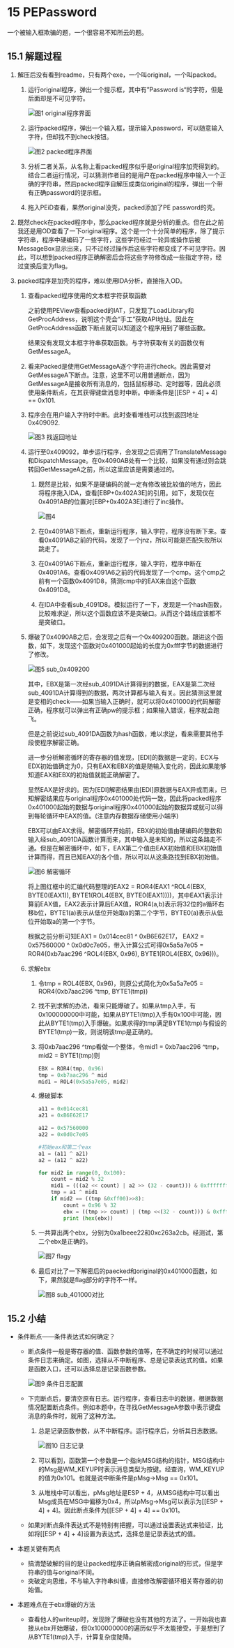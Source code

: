 # 15 PEPassword

一个被输入框欺骗的题，一个很容易不知所云的题。

## 15.1 解题过程

1. 解压后没有看到readme，只有两个exe，一个叫original，一个叫packed。

   1. 运行original程序，弹出一个提示框，其中有”Password is“的字符，但是后面却是不可见字符。

      ![图1 original程序界面](https://chrishuppor.github.io/image/Snipaste_2019-05-23_21-06-36.PNG)

   2. 运行packed程序，弹出一个输入框，提示输入password，可以随意输入字符，但却找不到check按钮。

      ![图2 packed程序界面](https://chrishuppor.github.io/image/Snipaste_2019-05-23_21-07-39.PNG)

   3. 分析二者关系，从名称上看packed程序似乎是original程序加壳得到的。结合二者运行情况，可以猜测作者目的是用户在packed程序中输入一个正确的字符串，然后packed程序自解压成类似original的程序，弹出一个带有正确password的提示框。

   4. 拖入PEiD查看，果然original没壳，packed添加了PE password的壳。

2. 既然check在packed程序中，那么packed程序就是分析的重点。但在此之前我还是用OD查看了一下original程序。这个是一个十分简单的程序，除了提示字符串，程序中硬编码了一些字符，这些字符经过一轮异或操作后被MessageBox显示出来，只不过经过操作后这些字符都变成了不可见字符。因此，可以想到packed程序正确解密后会将这些字符修改成一些指定字符，经过变换后变为flag。

3. packed程序是加壳的程序，难以使用IDA分析，直接拖入OD。

   1. 查看packed程序使用的文本框字符获取函数

      之前使用PEView查看packed的IAT，只发现了LoadLibrary和GetProcAddress，说明这个壳会“手工”获取API地址。因此在GetProcAddress函数下断点就可以知道这个程序用到了哪些函数。

      结果没有发现文本框字符串获取函数。与字符获取有关的函数仅有GetMessageA。

   2. 看来Packed是使用GetMessageA逐个字符进行check。因此需要对GetMessageA下断点。注意，这里不可以用普通断点，因为GetMessageA是接收所有消息的，包括鼠标移动、定时器等，因此必须使用条件断点，在其获得键盘消息时中断。中断条件是[[ESP + 4] + 4] == 0x101.

   3. 程序会在用户输入字符时中断。此时查看堆栈可以找到返回地址0x409092.

      ![图3 找返回地址](https://chrishuppor.github.io/image/Snipaste_2019-05-23_22-28-03.PNG)

   4. 运行至0x409092，单步运行程序，会发现之后调用了TranslateMessage和DispatchMessage。在0x4090AB处有一个比较，如果没有通过则会跳转回GetMessageA之前，所以这里应该是需要通过的。

      1. 既然是比较，如果不是硬编码的就一定有修改被比较值的地方，因此将程序拖入IDA，查看[EBP+0x402A3E]的引用。如下，发现仅在0x4091AB的位置对[EBP+0x402A3E]进行了inc操作。

         ![图4](https://chrishuppor.github.io/image/Snipaste_2019-05-23_22-35-48.PNG)

      2. 在0x4091AB下断点，重新运行程序，输入字符，程序没有断下来。查看0x4091AB之前的代码，发现了一个jnz，所以可能是匹配失败所以跳走了。

      3. 在0x4091A6下断点，重新运行程序，输入字符，程序中断在0x4091A6。查看0x4091A6之前的代码发现了一个cmp。这个cmp之前有一个函数0x4091D8，猜测cmp中的EAX来自这个函数0x4091D8。

      4. 在IDA中查看sub_4091D8。模拟运行了一下，发现是一个hash函数，比较难求逆，所以这个函数应该不是突破口。从而这个路线应该都不是突破口。

   5. 爆破了0x4090AB之后，会发现之后有一个0x409200函数。跟进这个函数，如下，发现这个函数对0x401000起始的长度为0xfff字节的数据进行了修改。

      ![图5 sub_0x409200](https://chrishuppor.github.io/image/Snipaste_2019-05-23_22-58-47.PNG)

      其中，EBX是第一次经sub_4091DA计算得到的数据，EAX是第二次经sub_4091DA计算得到的数据，两次计算都与输入有关。因此猜测这里就是变相的check——如果当输入正确时，就可以将0x401000的代码解密正确，程序就可以弹出有正确pw的提示框；如果输入错误，程序就会跑飞。

      但是之前说过sub_4091DA函数为hash函数，难以求逆，看来需要其他手段使程序解密正确。

      进一步分析解密循环的寄存器的值发现，[EDI]的数据是一定的，ECX与EDX初始值确定为0，只有EAX和EBX的值是随输入变化的，因此如果能够知道EAX和EBX的初始值就能正确解密了。

      显然EAX是好求的。因为[EDI]解密结果由[EDI]原数据与EAX异或而来，已知解密结果应与original程序0x401000处代码一致，因此将packed程序0x401000起始的数据与original程序0x401000起始的数据异或就可以得到每轮循环中EAX的值。(注意内存数据存储使用小端序)

      EBX可以由EAX求得。解密循环开始前，EBX的初始值由硬编码的整数和输入经sub_4091DA函数计算而来，其中输入是未知的，所以这条路走不通。但是在解密循环中，如下，EAX第二个值由EAX初始值和EBX初始值计算而得，而且已知EAX的各个值，所以可以从这条路找到EBX初始值。

      ![图6 解密循环](https://chrishuppor.github.io/image/Snipaste_2019-05-24_16-46-54.PNG)

      将上图红框中的汇编代码整理的EAX2 = ROR4(EAX1 ^ROL4(EBX,  BYTE0(EAX1)), BYTE1(ROL4(EBX,  BYTE0(EAX1))))，其中EAX1表示计算前EAX值，EAX2表示计算后EAX值，ROR4(a,b)表示将32位的a循环右移b位，BYTE1(a)表示从低位开始取a的第二个字节，BYTE0(a)表示从低位开始取a的第一个字节。

      根据之前分析可知EAX1 =  0x014cec81 ^ 0xB6E62E17， EAX2 = 0x57560000 ^ 0x0d0c7e05，带入计算公式可得0x5a5a7e05 = ROR4(0xb7aac296 ^ROL4(EBX,  0x96), BYTE1(ROL4(EBX,  0x96)))。

   6. 求解ebx

      1. 令tmp = ROL4(EBX,  0x96)，则原公式简化为0x5a5a7e05 = ROR4(0xb7aac296 ^tmp, BYTE1(tmp))

      2. 找不到求解的办法，看来只能爆破了。如果从tmp入手，有0x100000000中可能，如果从BYTE1(tmp)入手有0x100中可能，因此从BYTE1(tmp)入手爆破。如果求得的tmp满足BYTE1(tmp)与假设的BYTE1(tmp)一致，则说明该tmp是正确的。

      3. 将0xb7aac296 ^tmp看做一个整体，令mid1 = 0xb7aac296 ^tmp，mid2 = BYTE1(tmp)则

         ```c
         EBX = ROR4(tmp, 0x96)
         tmp = 0xb7aac296 ^ mid
         mid1 = ROL4(0x5a5a7e05, mid2)
         ```

      4. 爆破脚本

         ```python
         a11 = 0x014cec81
         a21 = 0xB6E62E17
         
         a12 = 0x57560000
         a22 = 0x0d0c7e05
         
         #初始eax和第二个eax
         a1 = (a11 ^ a21)
         a2 = (a12 ^ a22)
         
         for mid2 in range(0, 0x100):
             count = mid2 % 32
             mid1 = (((a2 << count) | a2 >> (32 - count))) & 0xffffffff #注意这里，需要自己进行位数限制
             tmp = a1 ^ mid1
             if mid2 == ((tmp &0xff00)>>8):
                 count = 0x96 % 32
                 ebx = ((tmp >> count) | (tmp <<(32 - count))) & 0xffffffff
                 print (hex(ebx))
         ```

      5. 一共算出两个ebx，分别为0xa1beee22和0xc263a2cb。经测试，第二个ebx是正确的。

         ![图7 flagy](https://chrishuppor.github.io/image/Snipaste_2019-05-24_17-31-51.PNG)

      6. 最后对比了一下解密后的paecked和original的0x401000函数，如下，果然就是flag部分的字符不一样。

         ![图8 sub_401000对比](https://chrishuppor.github.io/image/Snipaste_2019-05-24_18-56-48.PNG)

## 15.2 小结

* 条件断点——条件表达式如何确定？

  * 断点条件一般是寄存器的值、函数参数的值等，在不确定的时候可以通过条件日志来确定。如图，选择从不中断程序、总是记录表达式的值。如果是函数入口，还可以选择总是记录函数参数。

    ![图9 条件日志配置](https://chrishuppor.github.io/image/Snipaste_2019-05-23_21-50-57.PNG)

  * 下完断点后，要清空原有日志。运行程序，查看日志中的数据，根据数据情况配置断点条件。例如本题中，在寻找GetMessageA参数中表示键盘消息的条件时，就用了这种方法。

    1. 总是记录函数参数，从不中断程序。运行程序后，分析其日志数据。

       ![图10 日志记录](https://chrishuppor.github.io/image/Snipaste_2019-05-23_21-57-18.PNG)

    2. 可以看到，函数第一个参数是一个指向MSG结构的指针，MSG结构中的Msg是WM_KEYUP时表示消息类型为按键。经查询，WM_KEYUP的值为0x101。也就是说中断条件是pMsg->Msg == 0x101。

    3. 从堆栈中可以看出，pMsg地址是ESP + 4，从MSG结构中可以看出Msg成员在MSG中偏移为0x4，所以pMsg->Msg可以表示为[[ESP + 4] + 4]。因此断点条件为[[ESP + 4] + 4] == 0x101。

  * 如果对断点条件表达式不是特别有把握，可以通过设置表达式来验证，比如将[[ESP + 4] + 4]设置为表达式，选择总是记录表达式的值。

* 本题关键有两点

  * 搞清楚破解的目的是让packed程序正确自解密成original的形式，但是字符串的值与original不同。
  * 突破定向思维，不与输入字符串纠缠，直接修改解密循环相关寄存器的初始值。

* 本题难点在于ebx爆破的方法

  * 查看他人的writeup时，发现除了爆破也没有其他的方法了。一开始我也直接从ebx开始爆破，但0x100000000的遍历似乎不太能接受，于是想到了从BYTE1(tmp)入手，计算复杂度陡降。